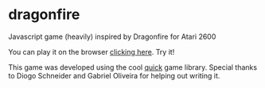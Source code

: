 # dragonfire
Javascript game (heavily) inspired by Dragonfire for Atari 2600

You can play it on the browser [clicking here](http://staudt.github.io/dragonfire). Try it!

This game was developed using the cool [quick](https://diogoeichert.github.io/quick/) game library.
Special thanks to Diogo Schneider and Gabriel Oliveira for helping out writing it.
